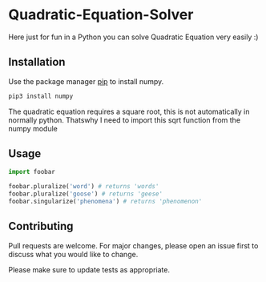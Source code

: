 # Quadratic-Equation-Solver

Here just for fun in a Python you can solve Quadratic Equation very easily :)

## Installation

Use the package manager [pip](https://pip.pypa.io/en/stable/) to install numpy.

```bash
pip3 install numpy
```
The quadratic equation requires a square root, this is not automatically in normally python. Thatswhy  I need to import this sqrt function from the numpy module
## Usage

```python
import foobar

foobar.pluralize('word') # returns 'words'
foobar.pluralize('goose') # returns 'geese'
foobar.singularize('phenomena') # returns 'phenomenon'
```

## Contributing
Pull requests are welcome. For major changes, please open an issue first to discuss what you would like to change.

Please make sure to update tests as appropriate.